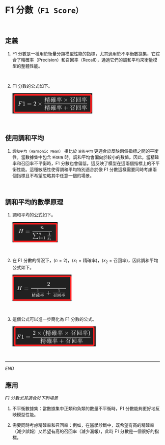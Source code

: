 # F1 分數`（F1 Score）`

<br>

## 定義

1. F1 分數是一種用於衡量分類模型性能的指標，尤其適用於不平衡數據集，它綜合了精確率（Precision）和召回率（Recall），通過它們的調和平均來衡量模型的整體性能。

<br>

2. F1 分數的公式如下。

    ![](images/img_30.png)

<br>

## 使用調和平均

1. `調和平均（Harmonic Mean）` 相比於 `算術平均` 更適合於反映兩個指標之間的平衡性，當數據集中包含 `極端值` 時，調和平均會偏向於較小的數值。因此，當精確率和召回率不平衡時，F1 分數也會偏低，這反映了模型在這兩個指標上的不平衡性能。這種敏感性使得調和平均特別適合於像 F1 分數這樣需要同時考慮兩個指標且不希望忽略其中任意一個的場景。

<br>

## 調和平均的數學原理

1. 調和平均的公式如下。

    ![](images/img_58.png)

<br>

2. 在 F1 分數的情況下，$(n = 2)$，$(x_1 = \text{精確率})$，$(x_2 = \text{召回率})$，因此調和平均公式如下。

    ![](images/img_59.png)

<br>

3. 這個公式可以進一步簡化為 F1 分數的公式。

    ![](images/img_60.png)

<br>

___

_END_

## 應用

_F1 分數尤其適合於下列場景_

1. 不平衡數據集：當數據集中正類和負類的數量不平衡時，F1 分數能夠更好地反映模型性能。

2. 需要同時考慮精確率和召回率：例如，在醫學診斷中，既希望有高的精確率（減少誤報）又希望有高的召回率（減少漏報），此時 F1 分數是一個很好的指標。

